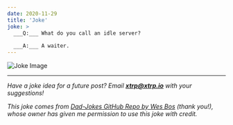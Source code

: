 ```yaml
---
date: 2020-11-29
title: 'Joke'
joke: >
  ___Q:___ What do you call an idle server?
  
  ___A:___ A waiter.
---
```


![Joke Image](https://private.xtrp.io/projects/DailyDeveloperJokes/public_image_server/images/5e12588a43d6b.png)

---
*Have a joke idea for a future post? Email **[xtrp@xtrp.io](mailto:xtrp@xtrp.io)** with your suggestions!*

*This joke comes from [Dad-Jokes GitHub Repo by Wes Bos](https://github.com/wesbos/dad-jokes) (thank you!), whose owner has given me permission to use this joke with credit.*

<!-- 
Joke text:
**Q:** What do you call an idle server?

**A:** A waiter.
 -->

